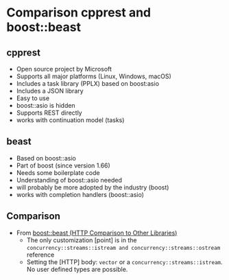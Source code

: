 # Comparison cpprest and boost::beast


## cpprest

- Open source project by Microsoft
- Supports all major platforms (Linux, Windows, macOS)
- Includes a task library (PPLX) based on boost:asio
- Includes a JSON library
- Easy to use
- boost::asio is hidden
- Supports REST directly
- works with continuation model (tasks)


## beast

- Based on boost::asio
- Part of boost (since version 1.66)
- Needs some boilerplate code
- Understanding of boost::asio needed
- will probably be more adopted by the industry (boost)
- works with completion handlers (boost::asio)


## Comparison

- From [boost::beast (HTTP Comparison to Other Libraries)](https://www.boost.org/doc/libs/1_66_0/libs/beast/doc/html/beast/design_choices/http_comparison_to_other_librari.html#beast.design_choices.http_comparison_to_other_librari.c_rest_sdk_cpprestsdk)
    - The only customization [point] is in the `concurrency::streams::istream and concurrency::streams::ostream` reference
    - Setting the [HTTP] body: `vector` or a `concurrency::streams::istream`. No user defined types are possible.
